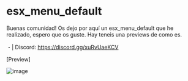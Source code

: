 # esx_menu_default

Buenas comunidad!
Os dejo por aquí un esx_menu_default que he realizado, espero que os guste. Hay teneis una previews de como es.

・| Discord: https://discord.gg/xuRvUaeKCV

[Preview]

![image](https://user-images.githubusercontent.com/103532607/163067260-dcf0e66c-bbeb-4b72-8733-57b3ef59b074.png)

